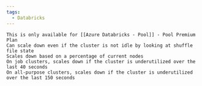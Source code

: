 ```yaml
---
tags:
  - Databricks
---
```

    This is only available for [[Azure Databricks - Pool]] - Pool Premium Plan
    Can scale down even if the cluster is not idle by looking at shuffle file state
    Scales down based on a percentage of current nodes
    On job clusters, scales down if the cluster is underutilized over the last 40 seconds
    On all-purpose clusters, scales down if the cluster is underutilized over the last 150 seconds

